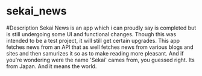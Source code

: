# sekai_news


#Description
Sekai News is an app which i can proudly say is completed but is still undergoing some UI and functional changes.
Though this was intended to be a test project, it will still get certain upgrades. This app fetches news from an API that as well fetches news from various blogs and sites and then samurizes it so as to make reading more pleasant. 
And if you're wondering were the name 'Sekai' cames from, you guessed right. Its from Japan. And it means the world.
